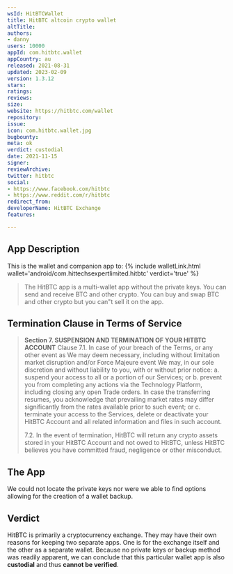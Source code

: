 ```yaml
---
wsId: HitBTCWallet
title: HitBTC altcoin crypto wallet
altTitle: 
authors:
- danny
users: 10000
appId: com.hitbtc.wallet
appCountry: au
released: 2021-08-31
updated: 2023-02-09
version: 1.3.12
stars: 
ratings: 
reviews: 
size: 
website: https://hitbtc.com/wallet
repository: 
issue: 
icon: com.hitbtc.wallet.jpg
bugbounty: 
meta: ok
verdict: custodial
date: 2021-11-15
signer: 
reviewArchive: 
twitter: hitbtc
social:
- https://www.facebook.com/hitbtc
- https://www.reddit.com/r/hitbtc
redirect_from: 
developerName: HitBTC Exchange
features: 

---
```


## App Description

This is the wallet and companion app to: 
{% include walletLink.html wallet='android/com.hittechsexpertlimited.hitbtc' verdict='true' %}

> The HitBTC app is a multi-wallet app without the private keys. You can send and receive BTC and other crypto. You can buy and swap BTC and other crypto but you can"t sell it on the app.

## Termination Clause in Terms of Service

> **Section 7. SUSPENSION AND TERMINATION OF YOUR HITBTC ACCOUNT**
> Clause 7.1. In case of your breach of the Terms, or any other event as We may deem necessary, including without limitation market disruption and/or Force Majeure event We may, in our sole discretion and without liability to you, with or without prior notice:
>  a. suspend your access to all or a portion of our Services; or
>  b. prevent you from completing any actions via the Technology Platform, including closing any open Trade orders. In case the transferring resumes, you acknowledge that prevailing market rates may differ significantly from the rates available prior to such event; or
> c. terminate your access to the Services, delete or deactivate your HitBTC Account and all related information and files in such account.
>
> 7.2. In the event of termination, HitBTC will return any crypto assets stored in your HitBTC Account and not owed to HitBTC, unless HitBTC believes you have committed fraud, negligence or other misconduct.

## The App

We could not locate the private keys nor were we able to find options allowing for the creation of a wallet backup.  

## Verdict

HitBTC is primarily a cryptocurrency exchange. They may have their own reasons for keeping two separate apps. One is for the exchange itself and the other as a separate wallet. Because no private keys or backup method was readily apparent, we can conclude that this particular wallet app is also **custodial** and thus **cannot be verified**.


